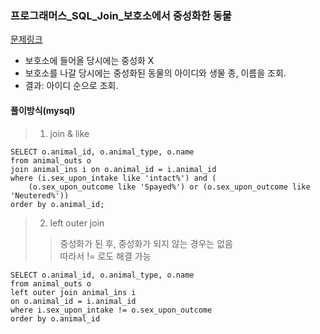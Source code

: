 ### 프로그래머스_SQL_Join_보호소에서 중성화한 동물
[문제링크](https://programmers.co.kr/learn/courses/30/parts/17046)

- 보호소에 들어올 당시에는 중성화 X
- 보호소를 나갈 당시에는 중성화된 동물의 아이디와 생물 종, 이름을 조회.
- 결과: 아이디 순으로 조회.

#### 풀이방식(mysql)
> 1. join & like 

```mysql
SELECT o.animal_id, o.animal_type, o.name
from animal_outs o
join animal_ins i on o.animal_id = i.animal_id
where (i.sex_upon_intake like 'intact%') and (
    (o.sex_upon_outcome like 'Spayed%') or (o.sex_upon_outcome like 'Neutered%'))
order by o.animal_id;
```
> 2. left outer join
>> 중성화가 된 후, 중성화가 되지 않는 경우는 없음<br>
>> 따라서 != 로도 해결 가능 
```mysql
SELECT o.animal_id, o.animal_type, o.name
from animal_outs o
left outer join animal_ins i
on o.animal_id = i.animal_id
where i.sex_upon_intake != o.sex_upon_outcome
order by o.animal_id
```
